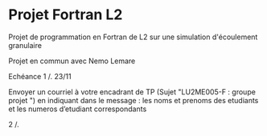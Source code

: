 # Projet Fortran L2
Projet de programmation en Fortran de L2 sur une simulation d'écoulement granulaire

Projet en commun avec Nemo Lemare

Echéance
1 /. 23/11

Envoyer un courriel à votre encadrant de TP (Sujet "LU2ME005-F : groupe projet ") en indiquant dans le message : les noms et prenoms des etudiants et les numeros d’etudiant correspondants
 
2 /. 

